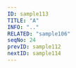 ```yaml
---
ID: sample113
TITLE: "A"
INFO: ".."
RELATED: "sample106"
seqNo: 24
prevID: sample112
nextID: sample114
---
```


